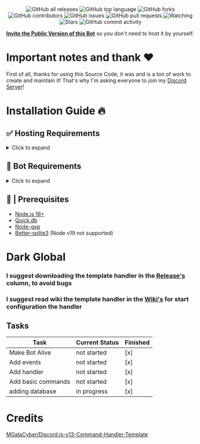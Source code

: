 <div align="center">

  ![GitHub all releases](https://img.shields.io/github/downloads/ShadowGaming100/Dark-Global/total?style=for-the-badge)
  ![GitHub top language](https://img.shields.io/github/languages/top/ShadowGaming100/Dark-Global?logo=javascript&style=for-the-badge)
  ![GitHub forks](https://img.shields.io/github/forks/ShadowGaming100/Dark-Global?logo=github&style=for-the-badge)
  ![GitHub contributors](https://img.shields.io/github/contributors/ShadowGaming100/Dark-Global?logo=github&style=for-the-badge)
  ![GitHub issues](https://img.shields.io/github/issues/ShadowGaming100/Dark-Global?logo=github&style=for-the-badge)
  ![GitHub pull requests](https://img.shields.io/github/issues-pr/ShadowGaming100/Dark-Global?logo=github&style=for-the-badge)
  ![Watching](https://img.shields.io/github/watchers/ShadowGaming100/Dark-Global?style=for-the-badge)
  ![Stars](https://img.shields.io/github/stars/ShadowGaming100/Dark-Global?style=for-the-badge)
  ![GitHub commit activity](https://img.shields.io/github/commit-activity/m/ShadowGaming100/Dark-Global?style=for-the-badge)

</div>

[**Invite the Public Version of this Bot**]() so you don't need to host it by yourself.

# Important notes and thank ❤️
First of all, thanks for using this Source Code, it was and is a ton of work to create and maintain it!
That's why I'm asking everyone to join my [Discord Server](https://discord.gg/dcdev)!

# Installation Guide 🔥

## ✅ Hosting Requirements

<details>
  <summary>Click to expand</summary>

  * [nodejs](https://nodejs.org) version 16.6 or higher, I recommend the latest STABLE version
  * [python](https://python.org) version 3.8 or higher, to install the database `enmap` (better-sqlite3) (Node version 19 not supported)

</details>

## 🤖 Bot Requirements

<details>
  <summary>Click to expand</summary>
  **NOTE:** It is suggested to use the [Sharded (&Clustered) version], if you plan on using it for a VERIFIED BOT (on more then 2000 Servers!) (Not available)
 
  1. Download the [Source Code](https://github.com/ShadowGaming100/Dark-Global/releases/latest)
     * Either by: `git clone https://github.com/ShadowGaming100/Dark-Global`
     * Or by downloading it as a zip from the releases tab or a branch.
  
</details>

## 🚧 | Prerequisites

- [Node.js 16+](https://nodejs.org/en/download/)
- [Quick.db](https://quickdb.js.org/)
- [Node-gyp](https://github.com/nodejs/node-gyp)
- [Better-splite3](https://github.com/WiseLibs/better-sqlite3) (Node v19 not supported)

# Dark Global
### I suggest downloading the template handler in the [Release's](https://github.com/ShadpwGaming100/Dark-Global/releases/latest) column, to avoid bugs
### I suggest read wiki the template handler in the [Wiki's](https://github.com/ShadowGing100/Dark-Global/wiki) for start configuration the handler

## Tasks

| Task           | Current Status | Finished | 
|----------------|----------------|----------|
| Make Bot Alive |     not started      |[x]|
| Add events         | not started      |[x]|
| Add handler        | not started      |[x]|
| Add basic commands | not started      |[x]|
| adding database | in progress | [x] |

# Credits

[MGalaCyber/Discord.js-v13-Command-Handler-Template](https://github.com/MGalaCyber/Discord.js-v13-Command-Handler-Template)
<!--
[MGalaCyber/Discord.js-v14-Command-Handler-Template](https://github.com/MGalaCyber/Discord.js-v14-Command-Handler-Template)

[BlobbyDev/DoggoBot](https://github.com/BlobbyDev/DoggoBot)

[dd4tj/discord-bot-v14](https://github.com/dd4tj/discord-bot-v14)

[Tomato6966/Discord-js-handler-slash-Commands](https://github.com/Tomato6966/Discord-js-handler-slash-Commands) -->

